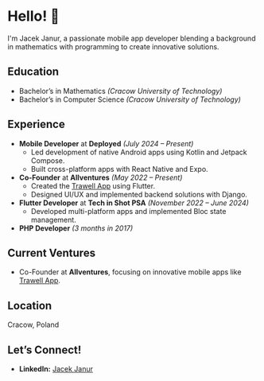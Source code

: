 # Hello! 👋
I'm Jacek Janur, a passionate mobile app developer blending a background in mathematics with programming to create innovative solutions.

## **Education**
- Bachelor’s in Mathematics *(Cracow University of Technology)*
- Bachelor’s in Computer Science *(Cracow University of Technology)*

## **Experience**
- **Mobile Developer** at **Deployed** *(July 2024 – Present)*
  - Led development of native Android apps using Kotlin and Jetpack Compose.
  - Built cross-platform apps with React Native and Expo.
- **Co-Founder** at **Allventures** *(May 2022 – Present)*
  - Created the [Trawell App](https://trawell.pl/) using Flutter.
  - Designed UI/UX and implemented backend solutions with Django.
- **Flutter Developer** at **Tech in Shot PSA** *(November 2022 – June 2024)*
  - Developed multi-platform apps and implemented Bloc state management.
- **PHP Developer** *(3 months in 2017)*

## **Current Ventures**
- Co-Founder at **Allventures**, focusing on innovative mobile apps like [Trawell App](https://trawell.pl/).

## **Location**
Cracow, Poland

## **Let’s Connect!**
- **LinkedIn:** [Jacek Janur](https://www.linkedin.com/in/jacek-janur/)
